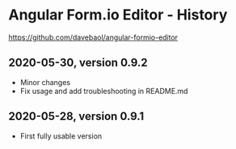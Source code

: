 # Angular Form.io Editor - History

https://github.com/davebaol/angular-formio-editor


## 2020-05-30, version 0.9.2

- Minor changes
- Fix usage and add troubleshooting in README.md


## 2020-05-28, version 0.9.1

- First fully usable version
